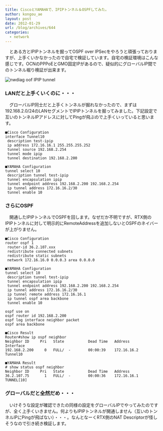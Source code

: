 ```yaml
---
title: CiscoとYAMAHAで、IPIPトンネル＆OSPFしてみた。
author: kongou_ae
layout: post
date: 2012-01-29
url: /blog/archives/644
categories:
  - network
---
```

　とある方とIPIPトンネルを掘ってOSPF over IPSecをやろうと頑張っておりますが、上手くいかなかったので自宅で検証しています。自宅の検証環境はこんな感じです。OCNのPPPoEとGMO固定IPがあるので、疑似的にグローバルIP間でのトンネル堀り検証が出来ます。

![nwdiag oof IPIP tunnel][1]

### LANだと上手くいくのに・・・

　グローバルIP同士だと上手くトンネルが掘れなかったので、まずは192.168.2.0/24のLANセグメントでIPIPトンネルを掘ってみました。下記設定で互いのトンネルIPアドレスに対してPingが飛ぶので上手くいっていると思います。

<pre><code>■Cisco Configuration
interface Tunnel10                                                              
 description test-ipip                                                          
 ip address 172.16.16.1 255.255.255.252                                         
 tunnel source 192.168.2.254                                                    
 tunnel mode ipip                                                               
 tunnel destination 192.168.2.200 
</code></pre>

<pre><code>■YAMAHA Configuration
tunnel select 10                                                                
 description tunnel test-ipip                                                   
 tunnel encapsulation ipip                                                      
 tunnel endpoint address 192.168.2.200 192.168.2.254                            
 ip tunnel address 172.16.16.2/30                                               
 tunnel enable 10
</code></pre>

### さらにOSPF

　開通したIPIPトンネルでOSPFを回します。なぜだか不明ですが、RTX側のIPIPトンネルに対して明示的にRemoteAddressを追加しないとOSPFのネイバーが上がりません。

<pre><code>■Cisco Configuration
router ospf 1
 router-id 36.2.107.xxx
 redistribute connected subnets
 redistribute static subnets
 network 172.16.16.0 0.0.0.3 area 0.0.0.0
</code></pre>

<pre><code>■YAMAHA Configuration
tunnel select 10
 description tunnel test-ipip
 tunnel encapsulation ipip
 tunnel endpoint address 192.168.2.200 192.168.2.254
 ip tunnel address 172.16.16.2/30
 ip tunnel remote address 172.16.16.1
 ip tunnel ospf area backbone
 tunnel enable 10

ospf use on
ospf router id 192.168.2.200
ospf log interface neighbor packet
ospf area backbone
</code></pre>

<pre><code>■Cisco Result
Router#show ip ospf neighbor
Neighbor ID     Pri   State           Dead Time   Address         Interface
192.168.2.200     0   FULL/  -        00:00:39    172.16.16.2     Tunnel10
</code></pre>

<pre><code>■YAMAHA Result
# show status ospf neighbor
Neighbor ID     Pri   State           Dead Time   Address         
36.2.107.75       1   FULL/  -        00:00:36    172.16.16.1     TUNNEL[10]
</code></pre>

### グローバルだと全然だめ・・・

　いけそうな設定が確認できたの同様の設定をグローバルIPでやってみたのですが、全く上手くいきません。何よりもIPIPトンネルが開通しません（互いのトンネルIPにPingが飛ばない）・・・。なんとなーくRTX側のNAT Descriptorが怪しそうなので引き続き検証します。

 [1]: http://aimless.jp/blog/images/nwdiag.png